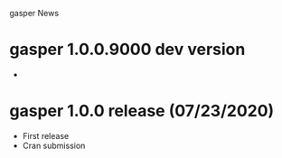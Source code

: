 gasper News

gasper 1.0.0.9000 dev version
=============================

-   

gasper 1.0.0 release (07/23/2020)
=================================

-   First release
-   Cran submission
